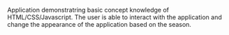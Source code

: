 Application demonstratring basic concept knowledge of HTML/CSS/Javascript. The user is able to interact with the application and change the appearance of the application based on the season.
